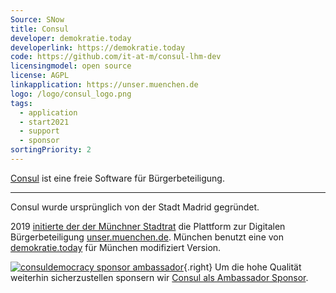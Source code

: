```yaml
---
Source: SNow
title: Consul
developer: demokratie.today
developerlink: https://demokratie.today
code: https://github.com/it-at-m/consul-lhm-dev
licensingmodel: open source
license: AGPL
linkapplication: https://unser.muenchen.de
logo: /logo/consul_logo.png
tags:
  - application
  - start2021
  - support
  - sponsor
sortingPriority: 2
---
```


[Consul](https://consuldemocracy.org) ist eine freie Software für Bürgerbeteiligung.

---

Consul wurde ursprünglich von der Stadt Madrid gegründet.

2019 [initierte der der Münchner Stadtrat](https://www.muenchen-transparent.de/antraege/5651290) die Plattform zur Digitalen Bürgerbeteiligung [unser.muenchen.de](https://unser.muenchen.de).
München benutzt eine von [demokratie.today](https://demokratie.today) für München modifiziert Version.

[![consuldemocracy sponsor ambassador](/logo/sponsor_label_ambassador__115.png)](https://consuldemocracy.org/2024/09/welcoming-our-first-official-project-sponsor/){.right}
Um die hohe Qualität weiterhin sicherzustellen sponsern wir [Consul als Ambassador Sponsor](https://consuldemocracy.org/2024/09/welcoming-our-first-official-project-sponsor/).
